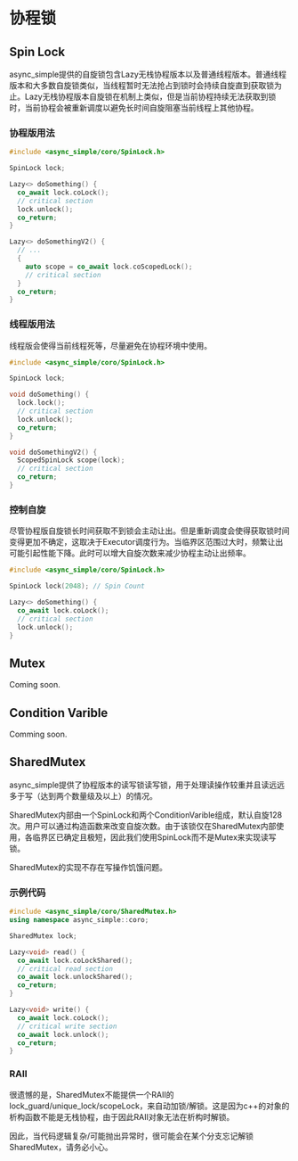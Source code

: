 # 协程锁

## Spin Lock

async_simple提供的自旋锁包含Lazy无栈协程版本以及普通线程版本。普通线程版本和大多数自旋锁类似，当线程暂时无法抢占到锁时会持续自旋直到获取锁为止。Lazy无栈协程版本自旋锁在机制上类似，但是当前协程持续无法获取到锁时，当前协程会被重新调度以避免长时间自旋阻塞当前线程上其他协程。

### 协程版用法

```cpp
#include <async_simple/coro/SpinLock.h>

SpinLock lock;

Lazy<> doSomething() {
  co_await lock.coLock();
  // critical section
  lock.unlock();
  co_return;
}

Lazy<> doSomethingV2() {
  // ...
  {
    auto scope = co_await lock.coScopedLock();
    // critical section
  }
  co_return;
}
```

### 线程版用法

线程版会使得当前线程死等，尽量避免在协程环境中使用。

```cpp
#include <async_simple/coro/SpinLock.h>

SpinLock lock;

void doSomething() {
  lock.lock();
  // critical section
  lock.unlock();
  co_return;
}

void doSomethingV2() {
  ScopedSpinLock scope(lock);
  // critical section
  co_return;
}
```

### 控制自旋

尽管协程版自旋锁长时间获取不到锁会主动让出。但是重新调度会使得获取锁时间变得更加不确定，这取决于Executor调度行为。当临界区范围过大时，频繁让出可能引起性能下降。此时可以增大自旋次数来减少协程主动让出频率。

```cpp
#include <async_simple/coro/SpinLock.h>

SpinLock lock(2048); // Spin Count

Lazy<> doSomething() {
  co_await lock.coLock();
  // critical section
  lock.unlock();
}
```


## Mutex

Coming soon.

## Condition Varible

Comming soon.

## SharedMutex

async_simple提供了协程版本的读写锁读写锁，用于处理读操作较重并且读远远多于写（达到两个数量级及以上）的情况。

SharedMutex内部由一个SpinLock和两个ConditionVarible组成，默认自旋128次。用户可以通过构造函数来改变自旋次数。由于该锁仅在SharedMutex内部使用，各临界区已确定且极短，因此我们使用SpinLock而不是Mutex来实现读写锁。

SharedMutex的实现不存在写操作饥饿问题。


### 示例代码

```cpp
#include <async_simple/coro/SharedMutex.h>
using namespace async_simple::coro;

SharedMutex lock;

Lazy<void> read() {
  co_await lock.coLockShared();
  // critical read section
  co_await lock.unlockShared();
  co_return;
}

Lazy<void> write() {
  co_await lock.coLock();
  // critical write section
  co_await lock.unlock();
  co_return;
}
```



### RAII

很遗憾的是，SharedMutex不能提供一个RAII的lock_guard/unique_lock/scopeLock，来自动加锁/解锁。这是因为c++的对象的析构函数不能是无栈协程，由于因此RAII对象无法在析构时解锁。

因此，当代码逻辑复杂/可能抛出异常时，很可能会在某个分支忘记解锁SharedMutex，请务必小心。